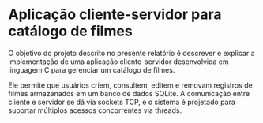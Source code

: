 # Aplicação cliente-servidor para catálogo de filmes

O objetivo do projeto descrito no presente relatório é descrever e explicar a implementação de uma aplicação cliente-servidor desenvolvida em linguagem C para gerenciar um catálogo de filmes. 

Ele permite que usuários criem, consultem, editem e removam registros de filmes armazenados em um banco de dados SQLite. A comunicação entre cliente e servidor se dá via sockets TCP, e o sistema é projetado para suportar múltiplos acessos concorrentes via threads.
